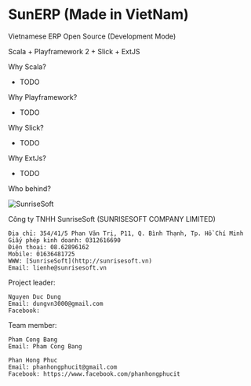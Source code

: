 SunERP (Made in VietNam)
======

Vietnamese ERP Open Source (Development Mode)

Scala + Playframework 2 + Slick + ExtJS

Why Scala?
- TODO

Why Playframework?
- TODO

Why Slick?
- TODO

Why ExtJs?
- TODO

Who behind?

![SunriseSoft](https://raw.github.com/dungvn3000/sunerp/master/logo.png "SunriseSoft")

Công ty TNHH SunriseSoft (SUNRISESOFT COMPANY LIMITED)

    Địa chỉ: 354/41/5 Phan Văn Trị, P11, Q. Bình Thạnh, Tp. Hồ Chí Minh
    Giấy phép kinh doanh: 0312616690
    Điện thoại: 08.62896162
    Mobile: 01636481725
    WWW: [SunriseSoft](http://sunrisesoft.vn)
    Email: lienhe@sunrisesoft.vn

Project leader:

    Nguyen Duc Dung
    Email: dungvn3000@gmail.com
    Facebook:

Team member:

    Pham Cong Bang
    Email: Pham Cong Bang

    Phan Hong Phuc
    Email: phanhongphucit@gmail.com
    Facebook: https://www.facebook.com/phanhongphucit